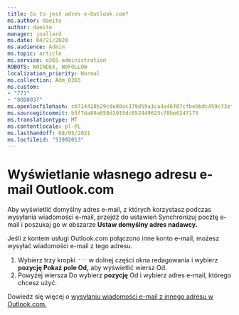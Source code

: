 ```yaml
---
title: Co to jest adres e-Outlook.com?
ms.author: daeite
author: daeite
manager: joallard
ms.date: 04/21/2020
ms.audience: Admin
ms.topic: article
ms.service: o365-administration
ROBOTS: NOINDEX, NOFOLLOW
localization_priority: Normal
ms.collection: Adm_O365
ms.custom:
- "771"
- "8000037"
ms.openlocfilehash: cb714428b29cde80ac379d59a1ca4a46f07cfbebbdc459c73ef100b7a17a72b7
ms.sourcegitcommit: b5f7da89a650d2915dc652449623c78be6247175
ms.translationtype: MT
ms.contentlocale: pl-PL
ms.lasthandoff: 08/05/2021
ms.locfileid: "53992013"
---
```

# <a name="see-your-own-outlookcom-email-address"></a>Wyświetlanie własnego adresu e-mail Outlook.com

Aby wyświetlić domyślny adres e-mail, z [](https://outlook.live.com/mail/options/mail/accounts) których korzystasz podczas wysyłania wiadomości e-mail, przejdź do ustawień Synchronizuj pocztę e-mail i poszukaj go w obszarze **Ustaw domyślny adres nadawcy.**

Jeśli z kontem usługi Outlook.com połączono inne konto e-mail, możesz wysyłać wiadomości e-mail z tego adresu.

1. Wybierz trzy kropki <img src='data:image/png;base64,iVBORw0KGgoAAAANSUhEUgAAABYAAAAPCAYAAADgbT9oAAAACXBIWXMAAA7EAAAOxAGVKw4bAAAAB3RJTUUH4wYLFhkF94QzeAAAAAd0RVh0QXV0aG9yAKmuzEgAAAAMdEVYdERlc2NyaXB0aW9uABMJISMAAAAKdEVYdENvcHlyaWdodACsD8w6AAAADnRFWHRDcmVhdGlvbiB0aW1lADX3DwkAAAAJdEVYdFNvZnR3YXJlAF1w/zoAAAALdEVYdERpc2NsYWltZXIAt8C0jwAAAAh0RVh0V2FybmluZwDAG+aHAAAAB3RFWHRTb3VyY2UA9f+D6wAAAAh0RVh0Q29tbWVudAD2zJa/AAAABnRFWHRUaXRsZQCo7tInAAAAL0lEQVQ4jWP8////fwYaACZaGDpq8HAzuKGhnqGhoR5DIaniNHMx42gGGTUYAwAAw6QRD6XFR1wAAAAASUVORK5CYII=' />
 w dolnej części okna redagowania i wybierz **pozycję Pokaż pole Od,** aby wyświetlić wiersz Od.
2. Powyżej wiersza Do wybierz **pozycję** Od i wybierz adres e-mail, którego chcesz użyć.

Dowiedz się więcej o [wysyłaniu wiadomości e-mail z innego adresu w Outlook.com.](https://support.office.com/article/ccba89cb-141c-4a36-8c56-6d16a8556d2e?wt.mc_id=Office_Outlook_com_Alchemy)